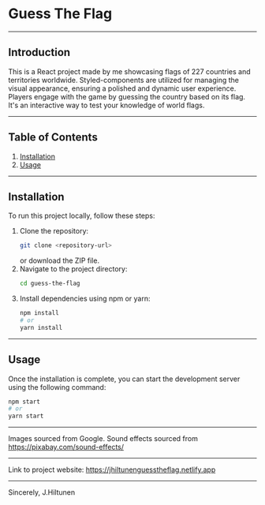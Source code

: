 # Guess The Flag

---

## Introduction

This is a React project made by me showcasing flags of 227 countries and territories worldwide. Styled-components are utilized for managing the visual appearance, ensuring a polished and dynamic user experience. Players engage with the game by guessing the country based on its flag. It's an interactive way to test your knowledge of world flags.

---

## Table of Contents

1. [Installation](#installation)
2. [Usage](#usage)

---

## Installation

To run this project locally, follow these steps:

1. Clone the repository:
   ```bash
   git clone <repository-url>
   ```
   or download the ZIP file.
2. Navigate to the project directory:
   ```bash
   cd guess-the-flag
   ```
3. Install dependencies using npm or yarn:
   ```bash
   npm install
   # or
   yarn install
   ```

---

## Usage

Once the installation is complete, you can start the development server using the following command:

```bash
npm start
# or
yarn start
```

---

Images sourced from Google.
Sound effects sourced from https://pixabay.com/sound-effects/

---

Link to project website: https://jhiltunenguesstheflag.netlify.app

---

Sincerely,
J.Hiltunen
